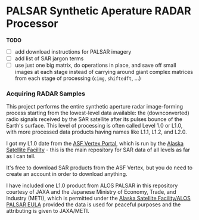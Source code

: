 # PALSAR Synthetic Aperature RADAR Processor

**TODO**
- [ ] add download instructions for PALSAR imagery
- [ ] add list of SAR jargon terms
- [ ] use just one big matrix, do operations in place, and save off small images at each stage instead of carrying around giant complex matrices from each stage of processing (`cimg`, `shiftedft`, ...)

### Acquiring RADAR Samples
This project performs the entire synthetic aperture radar image-forming process
starting from the lowest-level data available: the (downconverted) radio signals
received by the SAR satellite after its pulses bounce of the Earth's surface. This
level of processing is often called Level 1.0 or L1.0, with more processed data products
having names like L1.1, L1.2, and L2.0. 

I got my L1.0 date from the [ASF Vertex Portal](https://vertex.daac.asf.alaska.edu/),
which is run by the [Alaska Satellite Facility](https://asf.alaska.edu/) - this is the
main repository for SAR data of all levels as far as I can tell. 

It's free to download SAR products from the ASF Vertex, but you do need to create an 
account in order to download anything.

I have included one L1.0 product from ALOS PALSAR in this repository
courtesy of JAXA and the Japanese Ministry of Economy, Trade, and Industry (METI), which is permitted
under the [Alaska Satellite Facility/ALOS PALSAR EULA](https://asf.alaska.edu/uncategorized/eula/) 
provided the data is used for peaceful purposes and the attributing is given to JAXA/METI.
